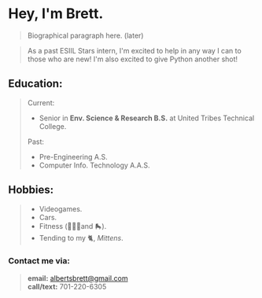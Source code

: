 
# Hey, I'm **Brett**.


> 
> Biographical paragraph here. (later)
> 

> As a past ESIIL Stars intern, I'm excited to help in any way I can to those who are new!
> I'm also excited to give Python another shot!

## Education:
> Current: 
> - Senior in **Env. Science & Research B.S.** at United Tribes Technical College.
> 
> Past: 
> - Pre-Engineering A.S.
> - Computer Info. Technology A.A.S.


## Hobbies:
> - Videogames. 
> - Cars. 
> - Fitness (🏋🏼‍♂️and 🛼). 
> - Tending to my 🐈, *Mittens*. 



### **Contact me via:**
> **email:** albertsbrett@gmail.com  
> **call/text:** 701-220-6305  
